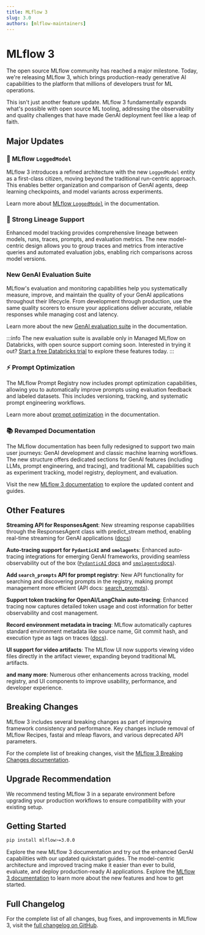 ```yaml
---
title: MLflow 3
slug: 3.0
authors: [mlflow-maintainers]
---
```


# MLflow 3

The open source MLflow community has reached a major milestone. Today, we're releasing MLflow 3, which brings production-ready generative AI capabilities to the platform that millions of developers trust for ML operations.

This isn't just another feature update. MLflow 3 fundamentally expands what's possible with open source ML tooling, addressing the observability and quality challenges that have made GenAI deployment feel like a leap of faith.

## Major Updates

### 🎯 MLflow `LoggedModel`

MLflow 3 introduces a refined architecture with the new `LoggedModel` entity as a first-class citizen, moving beyond the traditional run-centric approach. This enables better organization and comparison of GenAI agents, deep learning checkpoints, and model variants across experiments.

Learn more about [MLflow `LoggedModel`](https://mlflow.org/docs/latest/genai/data-model/logged-model) in the documentation.

### 🔗 Strong Lineage Support

Enhanced model tracking provides comprehensive lineage between models, runs, traces, prompts, and evaluation metrics. The new model-centric design allows you to group traces and metrics from interactive queries and automated evaluation jobs, enabling rich comparisons across model versions.

<!-- TODO: ### Feedback Tracking -->

### New GenAI Evaluation Suite

MLflow's evaluation and monitoring capabilities help you systematically measure, improve, and maintain the quality of your GenAI applications throughout their lifecycle. From development through production, use the same quality scorers to ensure your applications deliver accurate, reliable responses while managing cost and latency.

Learn more about the new [GenAI evaluation suite](https://docs.databricks.com/aws/en/mlflow3/genai/eval-monitor/) in the documentation.

:::info
The new evaluation suite is available only in Managed MLflow on Databricks, with open source support coming soon. Interested in trying it out? [Start a free Databricks trial](https://databricks.com/try-databricks) to explore these features today.
:::

### ⚡ Prompt Optimization

The MLflow Prompt Registry now includes prompt optimization capabilities, allowing you to automatically improve prompts using evaluation feedback and labeled datasets. This includes versioning, tracking, and systematic prompt engineering workflows.

Learn more about [prompt optimization](https://mlflow.org/docs/latest/genai/prompt-version-mgmt/prompt-registry/optimize-prompts) in the documentation.

### 📚 Revamped Documentation

The MLflow documentation has been fully redesigned to support two main user journeys: GenAI development and classic machine learning workflows. The new structure offers dedicated sections for GenAI features (including LLMs, prompt engineering, and tracing), and traditional ML capabilities such as experiment tracking, model registry, deployment, and evaluation.

Visit the new [MLflow 3 documentation](https://mlflow.org/docs/latest/) to explore the updated content and guides.

## Other Features

**Streaming API for ResponsesAgent**: New streaming response capabilities through the ResponsesAgent class with predict_stream method, enabling real-time streaming for GenAI applications ([docs](https://mlflow.org/docs/latest/genai/serving/responses-agent))

**Auto-tracing support for `PydanticAI` and `smolagents`**: Enhanced auto-tracing integrations for emerging GenAI frameworks, providing seamless observability out of the box ([`PydanticAI` docs](https://mlflow.org/docs/latest/genai/tracing/integrations/listing/pydantic_ai) and [`smolagents`docs](https://mlflow.org/docs/latest/genai/tracing/integrations/listing/smolagents)).

**Add `search_prompts` API for prompt registry**: New API functionality for searching and discovering prompts in the registry, making prompt management more efficient (API docs: [search_prompts](https://mlflow.org/docs/latest/genai/prompt-version-mgmt/prompt-registry/api#mlflow.search_prompts)).

**Support token tracking for OpenAI/LangChain auto-tracing**: Enhanced tracing now captures detailed token usage and cost information for better observability and cost management.

**Record environment metadata in tracing**: MLflow automatically captures standard environment metadata like source name, Git commit hash, and execution type as tags on traces ([docs](https://mlflow.org/docs/latest/genai/tracing/track-environments-context/)).

**UI support for video artifacts**: The MLflow UI now supports viewing video files directly in the artifact viewer, expanding beyond traditional ML artifacts.

**and many more**: Numerous other enhancements across tracking, model registry, and UI components to improve usability, performance, and developer experience.

## Breaking Changes

MLflow 3 includes several breaking changes as part of improving framework consistency and performance. Key changes include removal of MLflow Recipes, fastai and mleap flavors, and various deprecated API parameters.

For the complete list of breaking changes, visit the [MLflow 3 Breaking Changes documentation](https://mlflow.org/docs/latest/ml/mlflow-3/breaking-changes).

## Upgrade Recommendation

We recommend testing MLflow 3 in a separate environment before upgrading your production workflows to ensure compatibility with your existing setup.

## Getting Started

```bash
pip install mlflow>=3.0.0
```

Explore the new MLflow 3 documentation and try out the enhanced GenAI capabilities with our updated quickstart guides. The model-centric architecture and improved tracing make it easier than ever to build, evaluate, and deploy production-ready AI applications. Explore the [MLflow 3 documentation](https://mlflow.org/docs/latest/) to learn more about the new features and how to get started.

## Full Changelog

For the complete list of all changes, bug fixes, and improvements in MLflow 3, visit the [full changelog on GitHub](https://github.com/mlflow/mlflow/releases/tag/v3.0.0).
